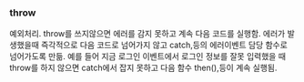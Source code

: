 ### throw
예외처리. throw를 쓰지않으면 에러를 감지 못하고 계속 다음 코드를 실행함.
에러가 발생했을때 즉각적으로 다음 코드로 넘어가지 않고 catch,등의 에러이벤트 담당 함수로 넘어가도록 만듦.
예를 들어 지금 로그인 이벤트에서 로그인 정보를 잘못 입력했을 때 throw를 하지 않으면 catch에서 잡지 못하고 다음 함수 then(),등이 계속 실행됨.